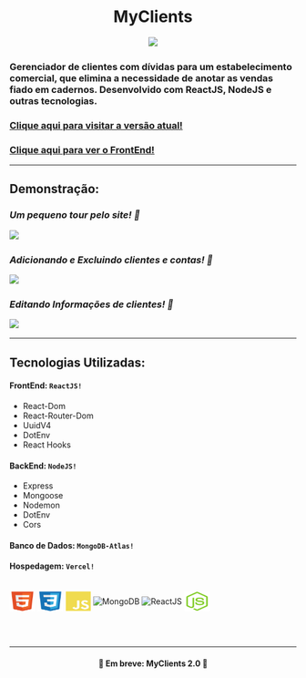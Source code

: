 <h1 align="center" >MyClients</h1>

<div align="center">
  <img src="https://github.com/MatheusAndrade23/MyClients/blob/master/src/img/logo.jpeg"/>
</div>

### Gerenciador de clientes com dívidas para um estabelecimento comercial, que elimina a necessidade de anotar as vendas fiado em cadernos. Desenvolvido com ReactJS, NodeJS e outras tecnologias.

### <a href="https://my-clients-kohl.vercel.app/">Clique aqui para visitar a versão atual!<a/>
### <a href="https://github.com/MatheusAndrade23/MyClients">Clique aqui para ver o FrontEnd!<a/>

---

<h2>Demonstração:</h2>

### _Um pequeno tour pelo site! 🚀_
<img src="https://github.com/MatheusAndrade23/MyClients/blob/master/src/img/inicial.gif"/>

### _Adicionando e Excluindo clientes e contas! 🚀_
<img src="https://github.com/MatheusAndrade23/MyClients/blob/master/src/img/manipulando.gif"/>

### _Editando Informações de clientes! 🚀_
<img src="https://github.com/MatheusAndrade23/MyClients/blob/master/src/img/editando.gif"/>


---


<h2>Tecnologias Utilizadas:</h2>
 
 #### FrontEnd: `ReactJS!`
	
- React-Dom
- React-Router-Dom
- UuidV4
- DotEnv
- React Hooks
	
 #### BackEnd: `NodeJS!`
	
- Express
- Mongoose
- Nodemon
- DotEnv
- Cors
 	
 #### Banco de Dados: `MongoDB-Atlas!`
	
 #### Hospedagem: `Vercel!`
 
 <div style="display: inline_block"><br>
  <img align="center" alt="HTML" height="35" width="45" src="https://raw.githubusercontent.com/devicons/devicon/master/icons/html5/html5-original.svg">
  <img align="center" alt="CSS" height="35" width="45" src="https://raw.githubusercontent.com/devicons/devicon/master/icons/css3/css3-original.svg">
  <img align="center" alt="Js" height="35" width="45" src="https://raw.githubusercontent.com/devicons/devicon/master/icons/javascript/javascript-plain.svg">
  <img align="center" alt="MongoDB" height="35" width="45" src="https://cdn.jsdelivr.net/gh/devicons/devicon/icons/mongodb/mongodb-plain.svg">
  <img align="center" alt="ReactJS" height="35" width="45" src="https://cdn.jsdelivr.net/gh/devicons/devicon/icons/react/react-original.svg">
  <img align="center" alt="NodeJS" height="35" width="45" src="https://raw.githubusercontent.com/devicons/devicon/master/icons/nodejs/nodejs-plain.svg">
 </div>
 
 <br></br>


 ---


<h4 align="center"> 
	🚧 Em breve: MyClients 2.0 🚧
</h4>
